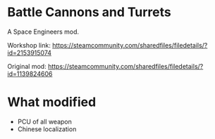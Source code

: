﻿# Battle Cannons and Turrets
A Space Engineers mod.

Workshop link: https://steamcommunity.com/sharedfiles/filedetails/?id=2153915074

Original mod: https://steamcommunity.com/sharedfiles/filedetails/?id=1139824606

# What modified
* PCU of all weapon
* Chinese localization

